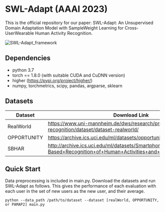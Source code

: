 # SWL-Adapt (AAAI 2023)
This is the official repository for our paper: SWL-Adapt: An Unsupervised Domain Adaptation Model with SampleWeight Learning for Cross-UserWearable Human Activity Recognition.

![SWL-Adapt_framework](https://user-images.githubusercontent.com/105044070/167120684-c0d2e0d9-872a-4acd-81b2-a887f3f0db1e.png)

## Dependencies

* python 3.7
* torch == 1.8.0 (with suitable CUDA and CuDNN version)
* higher (https://pypi.org/project/higher/)
* numpy, torchmetrics, scipy, pandas, argparse, sklearn

## Datasets

| Dataset | Download Link |
| -- | -- |
| RealWorld | https://www.uni-mannheim.de/dws/research/projects/activity-recognition/dataset/dataset-realworld/ |
| OPPORTUNITY | https://archive.ics.uci.edu/ml/datasets/opportunity+activity+recognition |
| SBHAR | http://archive.ics.uci.edu/ml/datasets/Smartphone-Based+Recognition+of+Human+Activities+and+Postural+Transitions |

## Quick Start

Data preprocessing is included in main.py. Download the datasets and run SWL-Adapt as follows. This gives the performance of each evaluation with each user in the set of new users as the new user, and their average.
```
python --data_path /path/to/dataset --dataset [realWorld, OPPORTUNITY, or PAMAP2] main.py 
```
